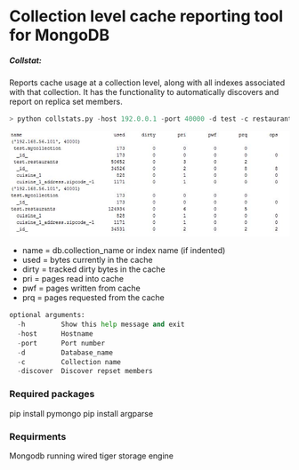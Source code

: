 Collection level cache reporting tool for MongoDB
==================================================

##### Collstat:

 Reports cache usage at a collection level, along with all indexes associated with that collection. It has the functionality to
 automatically discovers and report on replica set members. 
 

  ```python
  > python collstats.py -host 192.0.0.1 -port 40000 -d test -c restaurants -discover
```

![alt tag](screenshots/mongoCollstat.JPG)
 
* name = db.collection_name or index name (if indented)
* used = bytes currently in the cache
* dirty = tracked dirty bytes in the cache
* pri = pages read into cache
* pwf = pages written from cache
* prq = pages requested from the cache

```python 
optional arguments:
  -h         Show this help message and exit
  -host      Hostname
  -port      Port number
  -d         Database_name
  -c         Collection name
  -discover  Discover repset members
```
    
### Required packages

pip install pymongo
pip install argparse
  
### Requirments

 Mongodb running wired tiger storage engine
 



